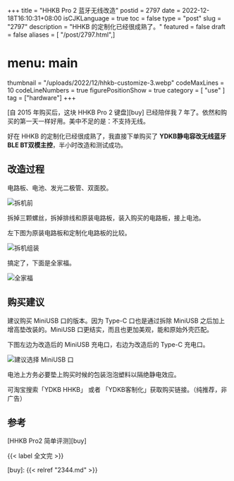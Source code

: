 +++
title = "HHKB Pro 2 蓝牙无线改造"
postid = 2797
date = 2022-12-18T16:10:31+08:00
isCJKLanguage = true
toc = false
type = "post"
slug = "2797"
description = "HHKB 的定制化已经很成熟了。"
featured = false
draft = false
aliases = [ "/post/2797.html",]
# menu: main
thumbnail = "/uploads/2022/12/hhkb-customize-3.webp"
codeMaxLines = 10
codeLineNumbers = true
figurePositionShow = true
category = [ "use" ]
tag = ["hardware"]
+++

[自 2015 年购买后，这块 HHKB Pro 2 键盘][buy] 已经陪伴我 7 年了。依然和购买的第一天一样好用。美中不足的是：不支持无线。

<!--more-->

好在 HHKB 的定制化已经很成熟了，我直接下单购买了 **YDKB静电容改无线蓝牙BLE BT双模主控**，半小时改造和测试成功。

## 改造过程

电路板、电池、发光二极管、双面胶。

![拆机前](/uploads/2022/12/hhkb-customize-1.webp)

拆掉三颗螺丝，拆掉排线和原装电路板，装入购买的电路板，接上电池。

左下图为原装电路板和定制化电路板的比较。

![拆机组装](/uploads/2022/12/hhkb-customize-2.webp)

搞定了，下面是全家福。

![全家福](/uploads/2022/12/hhkb-customize-3.webp)

## 购买建议

建议购买 MiniUSB 口的版本。因为 Type-C 口也是通过拆除 MiniUSB 之后加上增高垫改装的。MiniUSB 口更结实，而且也更加美观，能和原始外壳匹配。

下图左边为改造后的 MiniUSB 充电口，右边为改造后的 Type-C 充电口。

![建议选择 MiniUSB 口](/uploads/2022/12/hhkb-customize-4.webp)

电池上方务必要垫上购买时候的包装泡泡塑料以隔绝静电效应。

可淘宝搜索「YDKB HHKB」 或者 「YDKB客制化」获取购买链接。（纯推荐，非广告）

## 参考

[HHKB Pro2 简单评测][buy]

{{< label 全文完 >}}

[buy]: {{< relref "2344.md" >}}